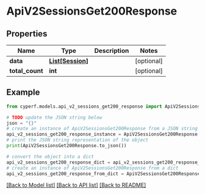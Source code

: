 # ApiV2SessionsGet200Response


## Properties

Name | Type | Description | Notes
------------ | ------------- | ------------- | -------------
**data** | [**List[Session]**](Session.md) |  | [optional] 
**total_count** | **int** |  | [optional] 

## Example

```python
from cyperf.models.api_v2_sessions_get200_response import ApiV2SessionsGet200Response

# TODO update the JSON string below
json = "{}"
# create an instance of ApiV2SessionsGet200Response from a JSON string
api_v2_sessions_get200_response_instance = ApiV2SessionsGet200Response.from_json(json)
# print the JSON string representation of the object
print(ApiV2SessionsGet200Response.to_json())

# convert the object into a dict
api_v2_sessions_get200_response_dict = api_v2_sessions_get200_response_instance.to_dict()
# create an instance of ApiV2SessionsGet200Response from a dict
api_v2_sessions_get200_response_from_dict = ApiV2SessionsGet200Response.from_dict(api_v2_sessions_get200_response_dict)
```
[[Back to Model list]](../README.md#documentation-for-models) [[Back to API list]](../README.md#documentation-for-api-endpoints) [[Back to README]](../README.md)


